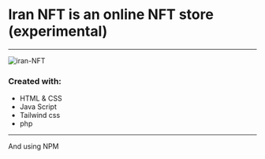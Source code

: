 <html>
  <body>
    <h1>Iran NFT is an online NFT store (experimental)</h1>
    <hr>
    <img src="https://github.com/user-attachments/assets/4d8b40e8-03b0-43eb-b91a-d9f5a86b5c0f" alt="iran-NFT">
    <br>
    <h3>Created with:</h3>
    <ul>
      <li>HTML & CSS</li>
      <li>Java Script</li>
      <li>Tailwind css</li>
      <li>php</li>
    </ul>
    <hr>
    <p>And using NPM</p>
  </body>
</html>

